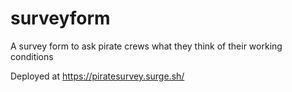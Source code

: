 # surveyform
A survey form to ask pirate crews what they think of their working conditions

Deployed at https://piratesurvey.surge.sh/

